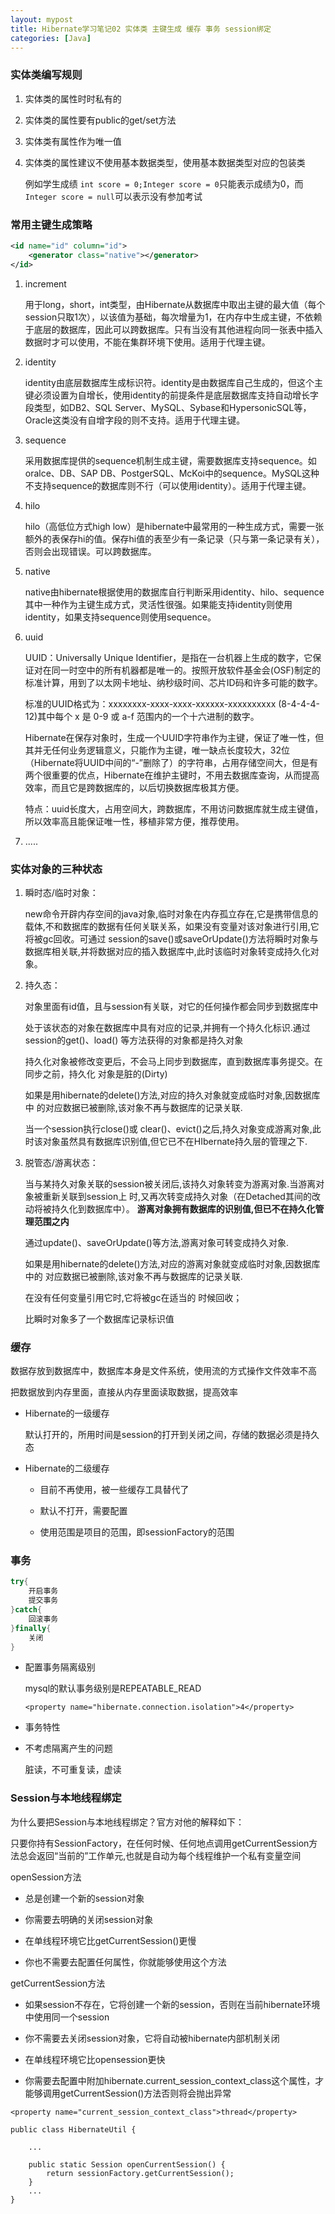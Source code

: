 ```yaml
---
layout: mypost
title: Hibernate学习笔记02 实体类 主键生成 缓存 事务 session绑定
categories: [Java]
---
```


### 实体类编写规则

1. 实体类的属性时时私有的

2. 实体类的属性要有public的get/set方法

3. 实体类有属性作为唯一值

4. 实体类的属性建议不使用基本数据类型，使用基本数据类型对应的包装类

    例如学生成绩 `int score = 0;Integer score = 0`只能表示成绩为0，而`Integer score = null`可以表示没有参加考试

### 常用主键生成策略

```xml
<id name="id" column="id">
	<generator class="native"></generator>
</id>
```

1. increment

    用于long，short，int类型，由Hibernate从数据库中取出主键的最大值（每个session只取1次），以该值为基础，每次增量为1，在内存中生成主键，不依赖于底层的数据库，因此可以跨数据库。只有当没有其他进程向同一张表中插入数据时才可以使用，不能在集群环境下使用。适用于代理主键。


2. identity
    
    identity由底层数据库生成标识符。identity是由数据库自己生成的，但这个主键必须设置为自增长，使用identity的前提条件是底层数据库支持自动增长字段类型，如DB2、SQL Server、MySQL、Sybase和HypersonicSQL等，Oracle这类没有自增字段的则不支持。适用于代理主键。

3. sequence
    
    采用数据库提供的sequence机制生成主键，需要数据库支持sequence。如oralce、DB、SAP DB、PostgerSQL、McKoi中的sequence。MySQL这种不支持sequence的数据库则不行（可以使用identity）。适用于代理主键。

4. hilo
    
    hilo（高低位方式high low）是hibernate中最常用的一种生成方式，需要一张额外的表保存hi的值。保存hi值的表至少有一条记录（只与第一条记录有关），否则会出现错误。可以跨数据库。

5. native
    
    native由hibernate根据使用的数据库自行判断采用identity、hilo、sequence其中一种作为主键生成方式，灵活性很强。如果能支持identity则使用identity，如果支持sequence则使用sequence。

6. uuid
    
    UUID：Universally Unique Identifier，是指在一台机器上生成的数字，它保证对在同一时空中的所有机器都是唯一的。按照开放软件基金会(OSF)制定的标准计算，用到了以太网卡地址、纳秒级时间、芯片ID码和许多可能的数字。
    
    标准的UUID格式为：xxxxxxxx-xxxx-xxxx-xxxxxx-xxxxxxxxxx (8-4-4-4-12)其中每个 x 是 0-9 或 a-f 范围内的一个十六进制的数字。

    Hibernate在保存对象时，生成一个UUID字符串作为主键，保证了唯一性，但其并无任何业务逻辑意义，只能作为主键，唯一缺点长度较大，32位（Hibernate将UUID中间的“-”删除了）的字符串，占用存储空间大，但是有两个很重要的优点，Hibernate在维护主键时，不用去数据库查询，从而提高效率，而且它是跨数据库的，以后切换数据库极其方便。

    特点：uuid长度大，占用空间大，跨数据库，不用访问数据库就生成主键值，所以效率高且能保证唯一性，移植非常方便，推荐使用。

7. .....

### 实体对象的三种状态

1. 瞬时态/临时对象：
    
    new命令开辟内存空间的java对象,临时对象在内存孤立存在,它是携带信息的载体,不和数据库的数据有任何关联关系，如果没有变量对该对象进行引用,它将被gc回收。可通过 session的save()或saveOrUpdate()方法将瞬时对象与数据库相关联,并将数据对应的插入数据库中,此时该临时对象转变成持久化对象。

2. 持久态：

    对象里面有id值，且与session有关联，对它的任何操作都会同步到数据库中

    处于该状态的对象在数据库中具有对应的记录,并拥有一个持久化标识.通过session的get()、load() 等方法获得的对象都是持久对象

    持久化对象被修改变更后，不会马上同步到数据库，直到数据库事务提交。在同步之前，持久化 对象是脏的(Dirty)

    如果是用hibernate的delete()方法,对应的持久对象就变成临时对象,因数据库中 的对应数据已被删除,该对象不再与数据库的记录关联.

    当一个session执行close()或 clear()、evict()之后,持久对象变成游离对象,此时该对象虽然具有数据库识别值,但它已不在HIbernate持久层的管理之下.

3. 脱管态/游离状态：

    当与某持久对象关联的session被关闭后,该持久对象转变为游离对象.当游离对象被重新关联到session上 时,又再次转变成持久对象（在Detached其间的改动将被持久化到数据库中）。 **游离对象拥有数据库的识别值,但已不在持久化管理范围之内**

    通过update()、saveOrUpdate()等方法,游离对象可转变成持久对象.

    如果是用hibernate的delete()方法,对应的游离对象就变成临时对象,因数据库中的 对应数据已被删除,该对象不再与数据库的记录关联.

    在没有任何变量引用它时,它将被gc在适当的 时候回收；
    
    比瞬时对象多了一个数据库记录标识值

### 缓存

数据存放到数据库中，数据库本身是文件系统，使用流的方式操作文件效率不高

把数据放到内存里面，直接从内存里面读取数据，提高效率

+ Hibernate的一级缓存

    默认打开的，所用时间是session的打开到关闭之间，存储的数据必须是持久态

+ Hibernate的二级缓存

    + 目前不再使用，被一些缓存工具替代了

    + 默认不打开，需要配置

    + 使用范围是项目的范围，即sessionFactory的范围

### 事务

```java
try{
    开启事务
    提交事务
}catch{
    回滚事务
}finally{
    关闭
}
```
+ 配置事务隔离级别

    mysql的默认事务级别是REPEATABLE_READ

    `<property name="hibernate.connection.isolation">4</property>`

+ 事务特性

+ 不考虑隔离产生的问题

    脏读，不可重复读，虚读

### Session与本地线程绑定

为什么要把Session与本地线程绑定？官方对他的解释如下：

只要你持有SessionFactory，在任何时候、任何地点调用getCurrentSession方法总会返回“当前的”工作单元,也就是自动为每个线程维护一个私有变量空间

openSession方法

+ 总是创建一个新的session对象

+ 你需要去明确的关闭session对象

+ 在单线程环境它比getCurrentSession()更慢

+ 你也不需要去配置任何属性，你就能够使用这个方法

getCurrentSession方法

+ 如果session不存在，它将创建一个新的session，否则在当前hibernate环境中使用同一个session

+ 你不需要去关闭session对象，它将自动被hibernate内部机制关闭

+ 在单线程环境它比opensession更快

+ 你需要去配置中附加hibernate.current_session_context_class这个属性，才能够调用getCurrentSession()方法否则将会抛出异常

```
<property name="current_session_context_class">thread</property>

public class HibernateUtil {
	
    ...
	
    public static Session openCurrentSession() {
        return sessionFactory.getCurrentSession();
    }
    ...
}
```
